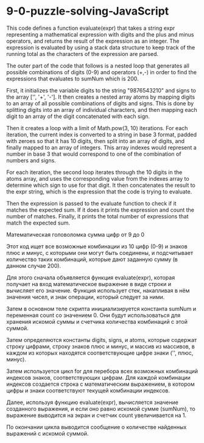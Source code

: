 # 9-0-puzzle-solving-JavaScript

This code defines a function evaluate(expr) that takes a string expr representing a mathematical expression with digits and the plus and minus operators, and returns the result of the expression as an integer. The expression is evaluated by using a stack data structure to keep track of the running total as the characters of the expression are parsed.

The outer part of the code that follows is a nested loop that generates all possible combinations of digits (0-9) and operators (+,-) in order to find the expressions that evaluates to sumNum which is 200.

First, it initializes the variable digits to the string "9876543210" and signs to the array ['', '+', '-']. It then creates a nested array atoms by mapping digits to an array of all possible combinations of digits and signs. This is done by splitting digits into an array of individual characters, and then mapping each digit to an array of the digit concatenated with each sign.

Then it creates a loop with a limit of Math.pow(3, 10) iterations. For each iteration, the current index is converted to a string in base 3 format, padded with zeroes so that it has 10 digits, then split into an array of digits, and finally mapped to an array of integers.
This array indexes would represent a number in base 3 that would correspond to one of the combination of numbers and signs.

For each iteration, the second loop iterates through the 10 digits in the atoms array, and uses the corresponding value from the indexes array to determine which sign to use for that digit. It then concatenates the result to the expr string, which is the expression that the code is trying to evaluate.

Then the expression is passed to the evaluate function to check if it matches the expected sum. If it does it prints the expression and count the number of matches. Finally, it prints the total number of expressions that match the expected sum.

Математическая головоломка сумма цифр от 9 до 0

Этот код ищет все возможные комбинации из 10 цифр (0-9) и знаков плюс и минус, с которыми они могут быть соединены, и подсчитывает количество таких комбинаций, которые дают заданную сумму (в данном случае 200).

Для этого сначала объявляется функция evaluate(expr), которая получает на вход математическое выражение в виде строки и вычисляет его значение. Функция использует стек, накапливая в нём значения чисел, и знак операции, который следует за ними.

Затем в основном теле скрипта инициализируется константа sumNum и переменная count со значением 0. Они будут использоваться для хранения искомой суммы и счетчика количества комбинаций с этой суммой.

Затем определяются константы digits, signs, и atoms, которые содержат строку цифрами, строку знаков плюс и минус, и массив из массивов, в каждом из которых находятся соответствующие цифре знаки ('', плюс, минус).

Затем используется цикл for для перебора всех возможных комбинаций индексов знаков, соответствующих цифрам. Для каждой комбинации индексов создается строка с математическим выражением, в котором цифры и знаки соответствуют текущей комбинации индексов.

Далее, используя функцию evaluate(expr), вычисляется значение созданного выражения, и если оно равно искомой сумме (sumNum), то выражение выводится на экран и счетчик count увеличивается на 1.

По окончании цикла выводится сообщение о количестве найденных выражений с искомой суммой.
